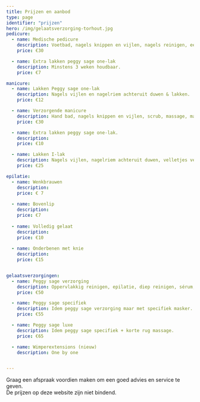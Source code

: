 ```yaml
---
title: Prijzen en aanbod
type: page
identifier: "prijzen"
hero: /img/gelaatsverzorging-torhout.jpg
pedicure:
  - name: Medische pedicure
    description: Voetbad, nagels knippen en vijlen, nagels reinigen, eelt verwijderen, scrub en voetcrème.
    price: €30

  - name: Extra lakken peggy sage one-lak
    description: Minstens 3 weken houdbaar.
    price: €7

manicure:
  - name: Lakken Peggy sage one-lak
    description: Nagels vijlen en nagelriem achteruit duwen & lakken.
    price: €12

  - name: Verzorgende manicure
    description: Hand bad, nagels knippen en vijlen, scrub, massage, masker en handcréme.
    price: €30

  - name: Extra lakken peggy sage one-lak.
    description:
    price: €10

  - name: Lakken I-lak
    description: Nagels vijlen, nagelriem achteruit duwen, velletjes verwijderen, primer, base coat, drie lagen hoofdkleur en top coat.
    price: €25

epilatie:
  - name: Wenkbrauwen
    description: 
    price: € 7
  
  - name: Bovenlip
    description: 
    price: €7
  
  - name: Volledig gelaat
    description: 
    price: €10
  
  - name: Onderbenen met knie
    description: 
    price: €15


gelaatsverzorgingen:
  - name: Peggy sage verzorging  
    description: Oppervlakkig reinigen, epilatie, diep reinigen, sérum, massage, masker en dagcreme.
    price: €50

  - name: Peggy sage specifiek
    description: Idem peggy sage verzorging maar met specifiek masker.
    price: €55

  - name: Peggy sage luxe
    description: Idem peggy sage specifiek + korte rug massage.
    price: €65

  - name: Wimperextensions (nieuw)
    description: One by one


---
```

Graag een afspraak voordien maken om een goed advies en service te geven.  
De prijzen op deze website zijn niet bindend.
